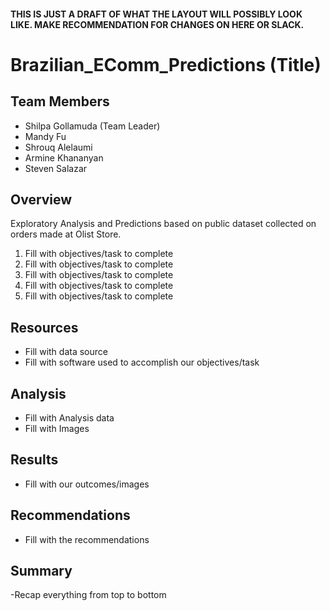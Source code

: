 #### THIS IS JUST A DRAFT OF WHAT THE LAYOUT WILL POSSIBLY LOOK LIKE. MAKE RECOMMENDATION FOR CHANGES ON HERE OR SLACK. 


# Brazilian_EComm_Predictions  (Title)

## Team Members
* Shilpa Gollamuda (Team Leader)
* Mandy Fu
* Shrouq Alelaumi
* Armine Khananyan
* Steven Salazar

## Overview
Exploratory Analysis and Predictions based on public dataset collected on orders made at Olist Store.
1. Fill with objectives/task to complete
2. Fill with objectives/task to complete
3. Fill with objectives/task to complete
4. Fill with objectives/task to complete
5. Fill with objectives/task to complete

## Resources
- Fill with data source
- Fill with software used to accomplish our objectives/task

## Analysis
- Fill with Analysis data
- Fill with Images



## Results
- Fill with our outcomes/images  



## Recommendations
- Fill with the recommendations 




## Summary
-Recap everything from top to bottom
